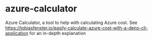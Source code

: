 # azure-calculator
Azure Calculator, a tool to help with calculating Azure cost. See https://tobiasfenster.io/easily-calculate-azure-cost-with-a-deno-cli-application for an in-depth explanation
